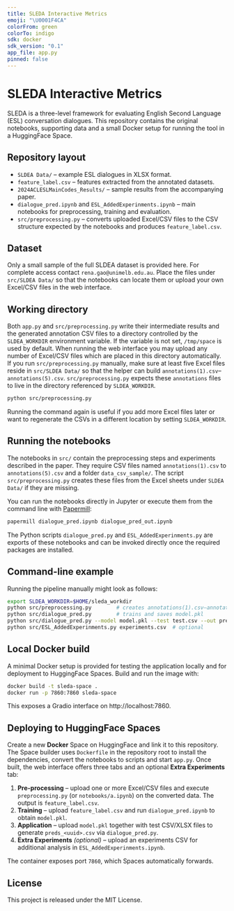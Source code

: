 ```yaml
---
title: SLEDA Interactive Metrics
emoji: "\U0001F4CA"
colorFrom: green
colorTo: indigo
sdk: docker
sdk_version: "0.1"
app_file: app.py
pinned: false
---
```


# SLEDA Interactive Metrics

SLEDA is a three-level framework for evaluating English Second Language (ESL) conversation dialogues. This repository contains the original notebooks, supporting data and a small Docker setup for running the tool in a HuggingFace Space.

## Repository layout

- `SLDEA Data/` – example ESL dialogues in XLSX format.
- `feature_label.csv` – features extracted from the annotated datasets.
- `2024ACLESLMainCodes_Results/` – sample results from the accompanying paper.
- `dialogue_pred.ipynb` and `ESL_AddedExperinments.ipynb` – main notebooks for preprocessing, training and evaluation.
- `src/preprocessing.py` – converts uploaded Excel/CSV files to the CSV structure
  expected by the notebooks and produces `feature_label.csv`.

## Dataset

Only a small sample of the full SLDEA dataset is provided here. For complete access contact `rena.gao@unimelb.edu.au`. Place the files under `src/SLDEA Data/` so that the notebooks can locate them or upload your own Excel/CSV files in the web interface.

## Working directory

Both `app.py` and `src/preprocessing.py` write their intermediate results and the generated annotation CSV files to a directory controlled by the `SLDEA_WORKDIR` environment variable. If the variable is not set, `/tmp/space` is used by default. When running the web interface you may upload any number of Excel/CSV files which are placed in this directory automatically. If you run `src/preprocessing.py` manually, make sure at least five Excel files reside in `src/SLDEA Data/` so that the helper can build `annotations(1).csv`–`annotations(5).csv`.
`src/preprocessing.py` expects these `annotations` files to live in the directory referenced by `SLDEA_WORKDIR`.

```bash
python src/preprocessing.py
```

Running the command again is useful if you add more Excel files later or want to regenerate the CSVs in a different location by setting `SLDEA_WORKDIR`.

## Running the notebooks

The notebooks in `src/` contain the preprocessing steps and experiments described in the paper. They require CSV files named `annotations(1).csv` to `annotations(5).csv` and a folder `data_csv_sample/`. The script `src/preprocessing.py` creates these files from the Excel sheets under `SLDEA Data/` if they are missing.

You can run the notebooks directly in Jupyter or execute them from the command line with [Papermill](https://papermill.readthedocs.io/):

```bash
papermill dialogue_pred.ipynb dialogue_pred_out.ipynb
```

The Python scripts `dialogue_pred.py` and `ESL_AddedExperinments.py` are exports of these notebooks and can be invoked directly once the required packages are installed.

## Command-line example

Running the pipeline manually might look as follows:

```bash
export SLDEA_WORKDIR=$HOME/sleda_workdir
python src/preprocessing.py        # creates annotations(1).csv–annotations(5).csv and feature_label.csv
python src/dialogue_pred.py        # trains and saves model.pkl
python src/dialogue_pred.py --model model.pkl --test test.csv --out preds.csv
python src/ESL_AddedExperinments.py experiments.csv  # optional
```

## Local Docker build

A minimal Docker setup is provided for testing the application locally and for deployment to HuggingFace Spaces. Build and run the image with:

```bash
docker build -t sleda-space .
docker run -p 7860:7860 sleda-space
```

This exposes a Gradio interface on http://localhost:7860.

## Deploying to HuggingFace Spaces

Create a new **Docker** Space on HuggingFace and link it to this repository. The Space builder uses `Dockerfile` in the repository root to install the dependencies, convert the notebooks to scripts and start `app.py`. Once built, the web interface offers three tabs and an optional **Extra Experiments** tab:

1. **Pre-processing** – upload one or more Excel/CSV files and execute
   `preprocessing.py` (or `notebooks/a.ipynb`) on the converted data. The
   output is `feature_label.csv`.
2. **Training** – upload `feature_label.csv` and run `dialogue_pred.ipynb` to
   obtain `model.pkl`.
3. **Application** – upload `model.pkl` together with test CSV/XLSX files to
   generate `preds_<uuid>.csv` via `dialogue_pred.py`.
4. **Extra Experiments** *(optional)* – upload an experiments CSV for additional
   analysis in `ESL_AddedExperinments.ipynb`.

The container exposes port `7860`, which Spaces automatically forwards.

## License

This project is released under the MIT License.
